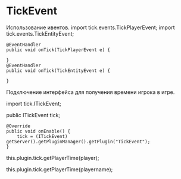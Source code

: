 # TickEvent

Использование ивентов.
import tick.events.TickPlayerEvent;
import tick.events.TickEntityEvent;

	@EventHandler
	public void onTick(TickPlayerEvent e) {
		
	}
	@EventHandler
	public void onTick(TickEntityEvent e) {
		
	}

Подключение интерфейса для получения времени игрока в игре.

import tick.ITickEvent;

public ITickEvent tick;

	@Override
	public void onEnable() {
		tick = (ITickEvent) getServer().getPluginManager().getPlugin("TickEvent");
	}

this.plugin.tick.getPlayerTime(player);

this.plugin.tick.getPlayerTime(playername);

